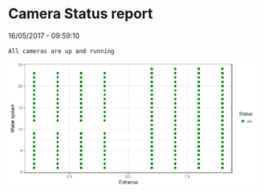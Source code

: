 Camera Status report
================
16/05/2017 - 09:59:10

    All cameras are up and running

![](camreport_files/figure-markdown_github/unnamed-chunk-2-1.png)
